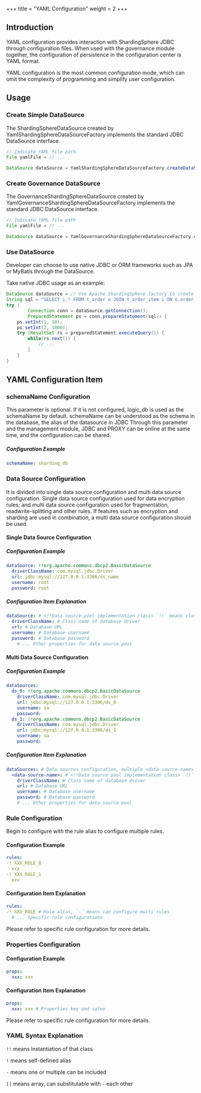 +++
title = "YAML Configuration"
weight = 2
+++

## Introduction

YAML configuration provides interaction with ShardingSphere JDBC through configuration files. 
When used with the governance module together, the configuration of persistence in the configuration center is YAML format.

YAML configuration is the most common configuration mode, which can omit the complexity of programming and simplify user configuration.

## Usage

### Create Simple DataSource

The ShardingSphereDataSource created by YamlShardingSphereDataSourceFactory implements the standard JDBC DataSource interface.

```java
// Indicate YAML file path
File yamlFile = // ...

DataSource dataSource = YamlShardingSphereDataSourceFactory.createDataSource(yamlFile);
```

### Create Governance DataSource

The GovernanceShardingSphereDataSource created by YamlGovernanceShardingSphereDataSourceFactory implements the standard JDBC DataSource interface.


```java
// Indicate YAML file path
File yamlFile = // ...

DataSource dataSource = YamlGovernanceShardingSphereDataSourceFactory.createDataSource(yamlFile);
```

### Use DataSource

Developer can choose to use native JDBC or ORM frameworks such as JPA or MyBatis through the DataSource.

Take native JDBC usage as an example:

```java
DataSource dataSource = // Use Apache ShardingSphere factory to create DataSource
String sql = "SELECT i.* FROM t_order o JOIN t_order_item i ON o.order_id=i.order_id WHERE o.user_id=? AND o.order_id=?";
try (
        Connection conn = dataSource.getConnection();
        PreparedStatement ps = conn.prepareStatement(sql)) {
    ps.setInt(1, 10);
    ps.setInt(2, 1000);
    try (ResultSet rs = preparedStatement.executeQuery()) {
        while(rs.next()) {
            // ...
        }
    }
}
```

## YAML Configuration Item

### schemaName Configuration

This parameter is optional. If it is not configured, logic_db is used as the schemaName by default.
schemaName can be understood as the schema in the database, the alias of the datasource in JDBC
Through this parameter and the management module, JDBC and PROXY can be online at the same time, and the configuration can be shared.

##### Configuration Example

```yaml
schemaName: sharding_db
```

### Data Source Configuration

It is divided into single data source configuration and multi data source configuration.
Single data source configuration used for data encryption rules; and multi data source configuration used for fragmentation, readwrite-splitting and other rules.
If features such as encryption and sharding are used in combination, a multi data source configuration should be used.

#### Single Data Source Configuration

##### Configuration Example

```yaml
dataSource: !!org.apache.commons.dbcp2.BasicDataSource
  driverClassName: com.mysql.jdbc.Driver
  url: jdbc:mysql://127.0.0.1:3306/ds_name
  username: root
  password: root
```

##### Configuration Item Explanation

```yaml
dataSource: # <!!Data source pool implementation class> `!!` means class instantiation
  driverClassName: # Class name of database driver
  url: # Database URL
  username: # Database username
  password: # Database password
    # ... Other properties for data source pool
```

#### Multi Data Source Configuration

##### Configuration Example

```yaml
dataSources:
  ds_0: !!org.apache.commons.dbcp2.BasicDataSource
    driverClassName: com.mysql.jdbc.Driver
    url: jdbc:mysql://127.0.0.1:3306/ds_0
    username: sa
    password:
  ds_1: !!org.apache.commons.dbcp2.BasicDataSource
    driverClassName: com.mysql.jdbc.Driver
    url: jdbc:mysql://127.0.0.1:3306/ds_1
    username: sa
    password:
```

##### Configuration Item Explanation

```yaml
dataSources: # Data sources configuration, multiple <data-source-name> available
  <data-source-name>: # <!!Data source pool implementation class> `!!` means class instantiation
    driverClassName: # Class name of database driver
    url: # Database URL
    username: # Database username
    password: # Database password
    # ... Other properties for data source pool
```

### Rule Configuration

Begin to configure with the rule alias to configure multiple rules.

#### Configuration Example

```yaml
rules:
-! XXX_RULE_0
  xxx
-! XXX_RULE_1
  xxx
```

#### Configuration Item Explanation

```yaml
rules:
-! XXX_RULE # Rule alias, `-` means can configure multi rules
  # ... Specific rule configurations
```

Please refer to specific rule configuration for more details.

### Properties Configuration

#### Configuration Example

```yaml
props:
  xxx: xxx
```

#### Configuration Item Explanation

```yaml
props:
  xxx: xxx # Properties key and value
```

Please refer to specific rule configuration for more details.

### YAML Syntax Explanation

`!!` means instantiation of that class

`!` means self-defined alias

`-` means one or multiple can be included

`[]` means array, can substitutable with `-` each other
